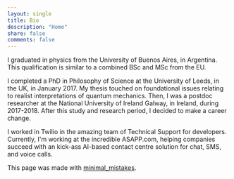 ```yaml
---
layout: single
title: Bio
description: "Home"
share: false
comments: false
---
```


I graduated in physics from the University of Buenos Aires, in Argentina. This qualification is similar to a combined BSc and MSc from the EU.

I completed a PhD in Philosophy of Science at the University of Leeds, in the UK, in January 2017. My thesis touched on foundational issues relating to realist interpretations of quantum mechanics. Then, I was a postdoc researcher at the National University of Ireland Galway, in Ireland, during 2017-2018. After this study and research period, I decided to make a career change.

I worked in Twilio in the amazing team of Technical Support for developers. Currently, I'm working at the incredible ASAPP.com, helping companies succeed with an kick-ass AI-based contact centre solution for chat, SMS, and voice calls. 


This page was made with [minimal_mistakes](https://mmistakes.github.io/minimal-mistakes/).
